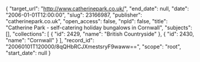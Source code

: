 {
  "target_url": "http://www.catherinepark.co.uk/", 
  "end_date": null, 
  "date": "2006-01-01T12:00:00", 
  "slug": 23166987, 
  "publisher": "catherinepark.co.uk", 
  "open_access": false, 
  "npld": false, 
  "title": "Catherine Park - self-catering holiday bungalows in Cornwall", 
  "subjects": [], 
  "collections": [
    {
      "id": 2429, 
      "name": "British Countryside"
    }, 
    {
      "id": 2430, 
      "name": "Cornwall"
    }
  ], 
  "record_id": "20060101T120000/8qQHbRCJXmestsryF9waww==", 
  "scope": "root", 
  "start_date": null
}

